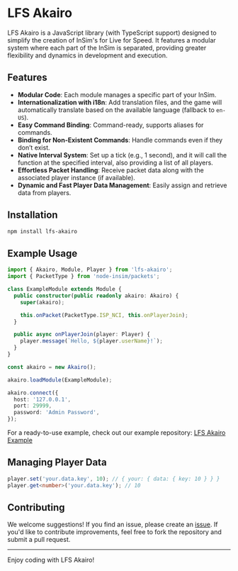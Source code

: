 # LFS Akairo

LFS Akairo is a JavaScript library (with TypeScript support) designed to simplify the creation of InSim's for Live for Speed. It features a modular system where each part of the InSim is separated, providing greater flexibility and dynamics in development and execution.

## Features

- **Modular Code**: Each module manages a specific part of your InSim.
- **Internationalization with i18n**: Add translation files, and the game will automatically translate based on the available language (fallback to `en-US`).
- **Easy Command Binding**: Command-ready, supports aliases for commands.
- **Binding for Non-Existent Commands**: Handle commands even if they don’t exist.
- **Native Interval System**: Set up a tick (e.g., 1 second), and it will call the function at the specified interval, also providing a list of all players.
- **Effortless Packet Handling**: Receive packet data along with the associated player instance (if available).
- **Dynamic and Fast Player Data Management**: Easily assign and retrieve data from players.

## Installation

```sh
npm install lfs-akairo
```

## Example Usage

```typescript
import { Akairo, Module, Player } from 'lfs-akairo';
import { PacketType } from 'node-insim/packets';

class ExampleModule extends Module {
  public constructor(public readonly akairo: Akairo) {
    super(akairo);

    this.onPacket(PacketType.ISP_NCI, this.onPlayerJoin);
  }

  public async onPlayerJoin(player: Player) {
    player.message(`Hello, ${player.userName}!`);
  }
}

const akairo = new Akairo();

akairo.loadModule(ExampleModule);

akairo.connect({
  host: '127.0.0.1',
  port: 29999,
  password: 'Admin Password',
});
```

For a ready-to-use example, check out our example repository: [LFS Akairo Example](https://github.com/MrSev7en/lfs-akairo-example)

## Managing Player Data

```typescript
player.set('your.data.key', 10); // { your: { data: { key: 10 } } }
player.get<number>('your.data.key'); // 10
```

## Contributing

We welcome suggestions! If you find an issue, please create an [issue](https://github.com/MrSev7en/lfs-akairo/issues). If you'd like to contribute improvements, feel free to fork the repository and submit a pull request.

---

Enjoy coding with LFS Akairo!
